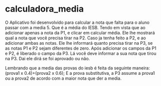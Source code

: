 # calculadora_media
O Aplicativo foi desenvolvido para calcular a nota que falta para o aluno passar com a media 5. Que é a média do IESB.
Tendo em vista que ao adicionar apenas a nota da P1, e clicar em calcular média. Ele lhe mostrará qual a nota que você precisa tirar na P2.
Caso ja tenha feito a P2, e ao adicionar ambas as notas. Ele lhe informará quanto precisa tirar na P3, se as notas P1 e P2 sejam diferentes de zero.
Após adicionar os campos da P1 e P2, é liberado o campo da P3. Lá você deve informar a sua nota que tirou na P3. Dai ele dirá se foi aprovado ou não.


Lembrando que a media das provas do iesb é feita da seguinte maneira: 
(prova1 x 0.4)+(prova2 x 0.6);
E a prova substitutiva, a P3 assume a prova1 ou a prova2 de acordo com a maior nota que der a media.
